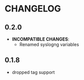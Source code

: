# CHANGELOG

## 0.2.0

* **INCOMPATIBLE CHANGES**:
  - Renamed syslogng variables

## 0.1.8

* dropped tag support
